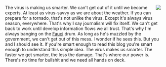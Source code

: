 <img src="http://scripting.com/images/2019/12/24/drummer.png" border="0" align="right">The virus is making us smarter. We can't get out of it until we become experts. At least as virus-savvy as we are about the weather. If you can prepare for a tornado, that's not unlike the virus. Except it's always virus season, everywhere. That's why I say journalism will fix itself. We can't get back to work until develop information flows we all trust. That's why I'm always banging on the <a href="https://duckduckgo.com/?q=site%3Ascripting.com+fauci&t=hk&ia=web">Fauci</a> drum. As long as he's muzzled by the government, we can't get out of this mess. I wonder if he sees this. But you and I should see it. If you're smart enough to read this blog you're smart enough to understand this simple idea. The virus makes us smarter. The faster we get smarter, the less the damage. That's where our power is. There's no time for bullshit and we need all hands on deck.
